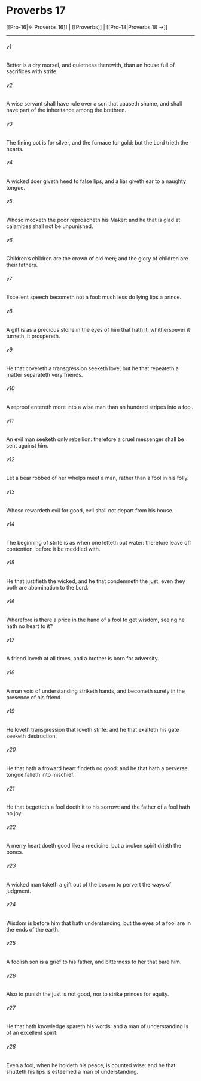 # Proverbs 17

[[Pro-16|← Proverbs 16]] | [[Proverbs]] | [[Pro-18|Proverbs 18 →]]
***

###### v1
Better is a dry morsel, and quietness therewith, than an house full of sacrifices with strife.
###### v2
A wise servant shall have rule over a son that causeth shame, and shall have part of the inheritance among the brethren.
###### v3
The fining pot is for silver, and the furnace for gold: but the Lord trieth the hearts.
###### v4
A wicked doer giveth heed to false lips; and a liar giveth ear to a naughty tongue.
###### v5
Whoso mocketh the poor reproacheth his Maker: and he that is glad at calamities shall not be unpunished.
###### v6
Children’s children are the crown of old men; and the glory of children are their fathers.
###### v7
Excellent speech becometh not a fool: much less do lying lips a prince.
###### v8
A gift is as a precious stone in the eyes of him that hath it: whithersoever it turneth, it prospereth.
###### v9
He that covereth a transgression seeketh love; but he that repeateth a matter separateth very friends.
###### v10
A reproof entereth more into a wise man than an hundred stripes into a fool.
###### v11
An evil man seeketh only rebellion: therefore a cruel messenger shall be sent against him.
###### v12
Let a bear robbed of her whelps meet a man, rather than a fool in his folly.
###### v13
Whoso rewardeth evil for good, evil shall not depart from his house.
###### v14
The beginning of strife is as when one letteth out water: therefore leave off contention, before it be meddled with.
###### v15
He that justifieth the wicked, and he that condemneth the just, even they both are abomination to the Lord.
###### v16
Wherefore is there a price in the hand of a fool to get wisdom, seeing he hath no heart to it?
###### v17
A friend loveth at all times, and a brother is born for adversity.
###### v18
A man void of understanding striketh hands, and becometh surety in the presence of his friend.
###### v19
He loveth transgression that loveth strife: and he that exalteth his gate seeketh destruction.
###### v20
He that hath a froward heart findeth no good: and he that hath a perverse tongue falleth into mischief.
###### v21
He that begetteth a fool doeth it to his sorrow: and the father of a fool hath no joy.
###### v22
A merry heart doeth good like a medicine: but a broken spirit drieth the bones.
###### v23
A wicked man taketh a gift out of the bosom to pervert the ways of judgment.
###### v24
Wisdom is before him that hath understanding; but the eyes of a fool are in the ends of the earth.
###### v25
A foolish son is a grief to his father, and bitterness to her that bare him.
###### v26
Also to punish the just is not good, nor to strike princes for equity.
###### v27
He that hath knowledge spareth his words: and a man of understanding is of an excellent spirit.
###### v28
Even a fool, when he holdeth his peace, is counted wise: and he that shutteth his lips is esteemed a man of understanding. 
